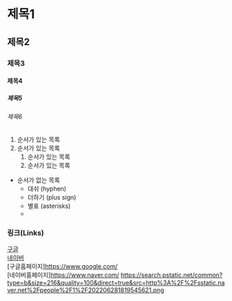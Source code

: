 # 제목1

## 제목2

### 제목3

#### 제목4

##### 제목5

###### 제목6

1. 순서가 있는 목록
2. 순서가 있는 목록
   1. 순서가 있는 목록
   2. 순서가 있는 목록

- 순서가 없는 목록
  - 대쉬 (hyphen)
  + 더하기 (plus sign)
  * 별표 (asterisks)
  * 
### 링크(Links)
[구글](https://www.google.com/)   
[네이버](https://www.naver.com/)   
[구글홈페이지]<https://www.google.com/>   
[네이버홈페이지]<https://www.naver.com/>
<https://search.pstatic.net/common?type=b&size=216&quality=100&direct=true&src=http%3A%2F%2Fsstatic.naver.net%2Fpeople%2F1%2F202206281819545621.png>
